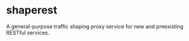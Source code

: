 shaperest
=========

A general-purpose traffic shaping proxy service for new and preexisting RESTful services.
